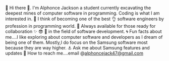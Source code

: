 🙋 Hi there 👋. I'm Alphonce Jackson a student currently excavating the deepest mines of computer software in programming. Coding is what I am interested in.
🤔 I think of becoming one of the best 👌 software engineers by profession in programming world.
🙏  Always available for those ready for collaboration ✨️ 😎 🙌 in the field of software development. 
🌀 Fun facts about me....I like exploring about computer software and developers as I dream of being one of them. Mostly,I do focus on the Samsung software most because they are way higher. 
⚓️ Ask me about Samsung features and updates
🎲 How to reach me....email @alphoncejack47@gmail.com
